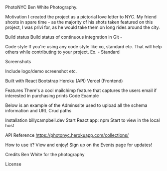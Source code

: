 PhotoNYC
Ben White Photography.

Motivation
I created the project as a pictorial love letter to NYC.  My friend shoots in spare time - as the majority of his shots taken featured on this project, I was privi for, as he would take them on long rides around the city. 

Build status
Build status of continuous integration in Git -

Code style
If you're using any code style like xo, standard etc. That will help others while contributing to your project. Ex. -
Standard 

Screenshots


Include logo/demo screenshot etc.

Built with
React
Bootstrap
Heroku (API)
Vercel (Frontend)
 
Features
There's a cool mailchimp feature that captures the users email if interested in purchasing prints 
Code Example

Below is an example of the Adminssite used to upload all the schema information and URL Crud paths

 

Installation
billycampbell.dev
Start React app: npm Start to view in the local host

API Reference
https://photonyc.herokuapp.com/collections/

How to use it?
View and enjoy! Sign up on the Events page for updates! 

Credits
Ben White for the photography


License

